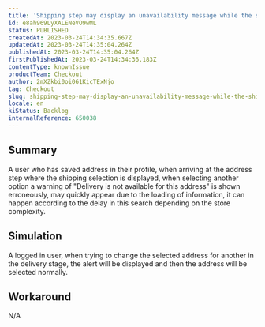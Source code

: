 ```yaml
---
title: 'Shipping step may display an unavailability message while the shipping options are being calculated'
id: e8ah969LyXALENeVO9wML
status: PUBLISHED
createdAt: 2023-03-24T14:34:35.667Z
updatedAt: 2023-03-24T14:35:04.264Z
publishedAt: 2023-03-24T14:35:04.264Z
firstPublishedAt: 2023-03-24T14:34:36.183Z
contentType: knownIssue
productTeam: Checkout
author: 2mXZkbi0oi061KicTExNjo
tag: Checkout
slug: shipping-step-may-display-an-unavailability-message-while-the-shipping-options-are-being-calculated
locale: en
kiStatus: Backlog
internalReference: 650038
---
```


## Summary


A user who has saved address in their profile, when arriving at the address step where the shipping selection is displayed, when selecting another option a warning of "Delivery is not available for this address" is shown erroneously, may quickly appear due to the loading of information, it can happen according to the delay in this search depending on the store complexity.


##

## Simulation


A logged in user, when trying to change the selected address for another in the delivery stage, the alert will be displayed and then the address will be selected normally.


##

## Workaround


N/A

